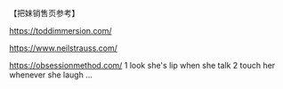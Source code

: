 
【把妹销售页参考】

https://toddimmersion.com/

https://www.neilstrauss.com/

https://obsessionmethod.com/
1 look she's lip when she talk 
2 touch her whenever she laugh ...

